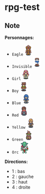 # rpg-test

## Note

**Personnages:**

- `Eagle` ![Eagle](doc/Eagle.png)
- `Invisible` ![Invisible](doc/Invisible.png)
- `Girl` ![Girl](doc/Girl.png)
- `Boy` ![Boy](doc/Boy.png)
- `Blue` ![Blue](doc/Blue.png)
- `Red` ![Red](doc/Red.png)
- `Yellow` ![Yellow](doc/Yellow.png)
- `Green` ![Green](doc/Green.png)
- `Orc` ![Orc](doc/Orc.png)

**Directions:**

- 1 : bas
- 2 : gauche
- 3 : haut
- 4 : droite

